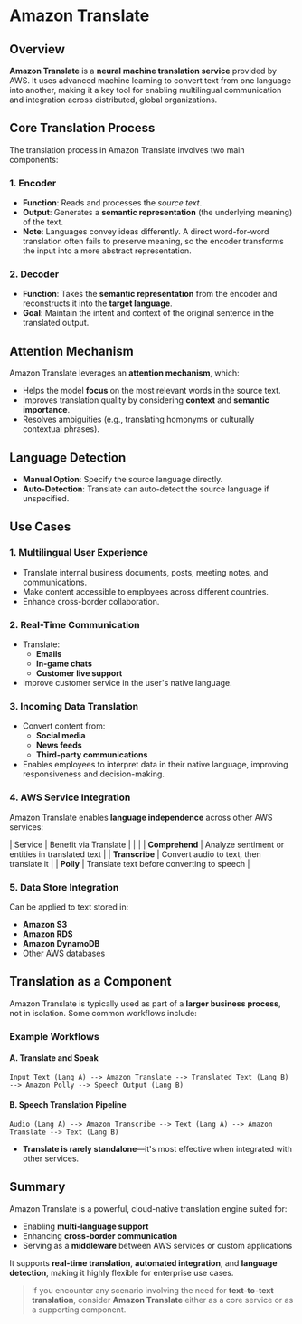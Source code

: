 # Amazon Translate

## Overview

**Amazon Translate** is a **neural machine translation service** provided by AWS. It uses advanced machine learning to convert text from one language into another, making it a key tool for enabling multilingual communication and integration across distributed, global organizations.

## Core Translation Process

The translation process in Amazon Translate involves two main components:

### 1. Encoder

- **Function**: Reads and processes the _source text_.
- **Output**: Generates a **semantic representation** (the underlying meaning) of the text.
- **Note**: Languages convey ideas differently. A direct word-for-word translation often fails to preserve meaning, so the encoder transforms the input into a more abstract representation.

### 2. Decoder

- **Function**: Takes the **semantic representation** from the encoder and reconstructs it into the **target language**.
- **Goal**: Maintain the intent and context of the original sentence in the translated output.

## Attention Mechanism

Amazon Translate leverages an **attention mechanism**, which:

- Helps the model **focus** on the most relevant words in the source text.
- Improves translation quality by considering **context** and **semantic importance**.
- Resolves ambiguities (e.g., translating homonyms or culturally contextual phrases).

## Language Detection

- **Manual Option**: Specify the source language directly.
- **Auto-Detection**: Translate can auto-detect the source language if unspecified.

## Use Cases

### 1. **Multilingual User Experience**

- Translate internal business documents, posts, meeting notes, and communications.
- Make content accessible to employees across different countries.
- Enhance cross-border collaboration.

### 2. **Real-Time Communication**

- Translate:
  - **Emails**
  - **In-game chats**
  - **Customer live support**
- Improve customer service in the user's native language.

### 3. **Incoming Data Translation**

- Convert content from:
  - **Social media**
  - **News feeds**
  - **Third-party communications**
- Enables employees to interpret data in their native language, improving responsiveness and decision-making.

### 4. **AWS Service Integration**

Amazon Translate enables **language independence** across other AWS services:

| Service | Benefit via Translate |
|||
| **Comprehend** | Analyze sentiment or entities in translated text |
| **Transcribe** | Convert audio to text, then translate it |
| **Polly** | Translate text before converting to speech |

### 5. **Data Store Integration**

Can be applied to text stored in:

- **Amazon S3**
- **Amazon RDS**
- **Amazon DynamoDB**
- Other AWS databases

## Translation as a Component

Amazon Translate is typically used as part of a **larger business process**, not in isolation. Some common workflows include:

### Example Workflows

#### A. Translate and Speak

```text
Input Text (Lang A) --> Amazon Translate --> Translated Text (Lang B) --> Amazon Polly --> Speech Output (Lang B)
```

#### B. Speech Translation Pipeline

```text
Audio (Lang A) --> Amazon Transcribe --> Text (Lang A) --> Amazon Translate --> Text (Lang B)
```

- **Translate is rarely standalone**—it's most effective when integrated with other services.

## Summary

Amazon Translate is a powerful, cloud-native translation engine suited for:

- Enabling **multi-language support**
- Enhancing **cross-border communication**
- Serving as a **middleware** between AWS services or custom applications

It supports **real-time translation**, **automated integration**, and **language detection**, making it highly flexible for enterprise use cases.

> If you encounter any scenario involving the need for **text-to-text translation**, consider **Amazon Translate** either as a core service or as a supporting component.
